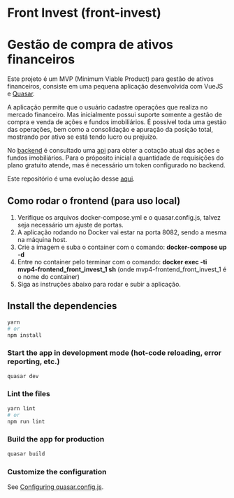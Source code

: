 # Front Invest (front-invest)
# Gestão de compra de ativos financeiros

Este projeto é um MVP (Minimum Viable Product) para gestão de ativos financeiros,
consiste em uma pequena aplicação desenvolvida com VueJS e [Quasar](https://quasar.dev/).

A aplicação permite que o usuário cadastre operações que realiza no mercado financeiro.
Mas inicialmente possui suporte somente a gestão de compra e venda de ações e fundos imobiliários.
É possível toda uma gestão das operações, bem como a consolidação e
apuração da posição total, mostrando por ativo se está tendo lucro ou prejuízo.

No [backend](https://github.com/jeangomes/mvp4-laravel-docker) é consultado uma [api](https://brapi.dev/)
para obter a cotação atual das ações e fundos imobiliários.
Para o próposito inicial a quantidade de requisições do plano gratuito atende, mas é necessário um token configurado no backend.

Este repositório é uma evolução desse [aqui](https://github.com/jeangomes/eng-soft-mvp1-front).

## Como rodar o frontend (para uso local)

1. Verifique os arquivos docker-compose.yml e o quasar.config.js, talvez seja necessário um ajuste de portas.
2. A aplicação rodando no Docker vai estar na porta 8082, sendo a mesma na máquina host.
3. Crie a imagem e suba o container com o comando: **docker-compose up -d**
4. Entre no container pelo terminar com o comando: **docker exec -ti mvp4-frontend_front_invest_1 sh** (onde mvp4-frontend_front_invest_1 é o nome do container)
5. Siga as instruções abaixo para rodar e subir a aplicação.

## Install the dependencies
```bash
yarn
# or
npm install
```

### Start the app in development mode (hot-code reloading, error reporting, etc.)
```bash
quasar dev
```


### Lint the files
```bash
yarn lint
# or
npm run lint
```



### Build the app for production
```bash
quasar build
```

### Customize the configuration
See [Configuring quasar.config.js](https://v2.quasar.dev/quasar-cli-vite/quasar-config-js).
